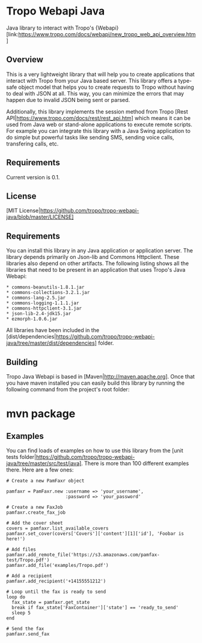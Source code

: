 Tropo Webapi Java
==============

Java library to interact with Tropo's {Webapi}[link:https://www.tropo.com/docs/webapi/new_tropo_web_api_overview.htm]

Overview
--------

This is a very lightweight library that will help you to create applications that interact with Tropo from your Java based server. This library offers a type-safe object model that helps you to create requests to Tropo without having to deal with JSON at all. This way, you can minimize the errors that may happen due to invalid JSON being sent or parsed. 

Additionally, this library implements the session method from Tropo [Rest API|https://www.tropo.com/docs/rest/rest_api.htm] which means it can be used from Java web or stand-alone applications to execute remote scripts. For example you can integrate this library with a Java Swing application to do simple but powerful tasks like sending SMS, sending voice calls, transfering calls, etc. 

Requirements
------------

Current version is 0.1.

License
------------

[MIT License|https://github.com/tropo/tropo-webapi-java/blob/master/LICENSE]

Requirements
------------

You can install this library in any Java application or application server. The library depends primarily on Json-lib and Commons Httpclient. These libraries also depend on other artifacts. The following listing shows all the libraries that need to be present in an application that uses Tropo's Java Webapi:

	* commons-beanutils-1.8.1.jar
	* commons-collections-3.2.1.jar
	* commons-lang-2.5.jar
	* commons-logging-1.1.1.jar
	* commons-httpclient-3.1.jar
	* json-lib-2.4-jdk15.jar
	* ezmorph-1.0.6.jar

All libraries have been included in the [dist/dependencies|https://github.com/tropo/tropo-webapi-java/tree/master/dist/dependencies] folder.

Building
-------

Tropo Java Webapi is based in [Maven|http://maven.apache.org]. Once that you have maven installed you can easily build this library by running the following command from the project's root folder:

   # mvn package

Examples
-------

You can find loads of examples on how to use this library from the [unit tests folder|https://github.com/tropo/tropo-webapi-java/tree/master/src/test/java]. There is more than 100 different examples there. Here are a few ones:

    # Create a new PamFaxr object
	
	pamfaxr = PamFaxr.new :username => 'your_username', 
	                      :password => 'your_password'
	
	# Create a new FaxJob
	pamfaxr.create_fax_job
    
    # Add the cover sheet
	covers = pamfaxr.list_available_covers
	pamfaxr.set_cover(covers['Covers']['content'][1]['id'], 'Foobar is here!')
	
	# Add files
	pamfaxr.add_remote_file('https://s3.amazonaws.com/pamfax-test/Tropo.pdf')
	pamfaxr.add_file('examples/Tropo.pdf')
	
	# Add a recipient
	pamfaxr.add_recipient('+14155551212')
	
	# Loop until the fax is ready to send
	loop do
	  fax_state = pamfaxr.get_state
	  break if fax_state['FaxContainer']['state'] == 'ready_to_send'
	  sleep 5
	end
	
	# Send the fax
	pamfaxr.send_fax